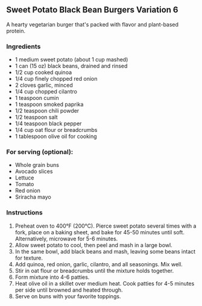 ## Sweet Potato Black Bean Burgers Variation 6

A hearty vegetarian burger that's packed with flavor and plant-based protein.

### Ingredients

* 1 medium sweet potato (about 1 cup mashed)
* 1 can (15 oz) black beans, drained and rinsed
* 1/2 cup cooked quinoa
* 1/4 cup finely chopped red onion
* 2 cloves garlic, minced
* 1/4 cup chopped cilantro
* 1 teaspoon cumin
* 1 teaspoon smoked paprika
* 1/2 teaspoon chili powder
* 1/2 teaspoon salt
* 1/4 teaspoon black pepper
* 1/4 cup oat flour or breadcrumbs
* 1 tablespoon olive oil for cooking

### For serving (optional):
* Whole grain buns
* Avocado slices
* Lettuce
* Tomato
* Red onion
* Sriracha mayo

### Instructions

1. Preheat oven to 400°F (200°C). Pierce sweet potato several times with a fork, place on a baking sheet, and bake for 45-50 minutes until soft. Alternatively, microwave for 5-6 minutes.
2. Allow sweet potato to cool, then peel and mash in a large bowl.
3. In the same bowl, add black beans and mash, leaving some beans intact for texture.
4. Add quinoa, red onion, garlic, cilantro, and all seasonings. Mix well.
5. Stir in oat flour or breadcrumbs until the mixture holds together.
6. Form mixture into 4-6 patties.
7. Heat olive oil in a skillet over medium heat. Cook patties for 4-5 minutes per side until browned and heated through.
8. Serve on buns with your favorite toppings.